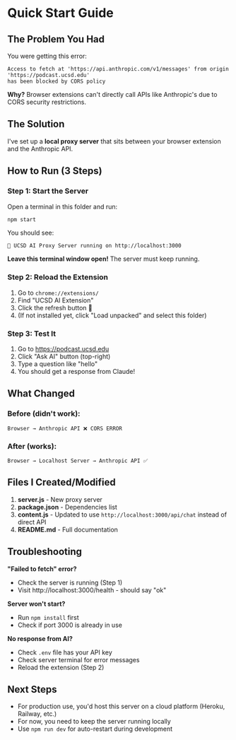 # Quick Start Guide

## The Problem You Had

You were getting this error:
```
Access to fetch at 'https://api.anthropic.com/v1/messages' from origin 'https://podcast.ucsd.edu'
has been blocked by CORS policy
```

**Why?** Browser extensions can't directly call APIs like Anthropic's due to CORS security restrictions.

## The Solution

I've set up a **local proxy server** that sits between your browser extension and the Anthropic API.

## How to Run (3 Steps)

### Step 1: Start the Server
Open a terminal in this folder and run:
```bash
npm start
```

You should see:
```
🚀 UCSD AI Proxy Server running on http://localhost:3000
```

**Leave this terminal window open!** The server must keep running.

### Step 2: Reload the Extension
1. Go to `chrome://extensions/`
2. Find "UCSD AI Extension"
3. Click the refresh button 🔄
4. (If not installed yet, click "Load unpacked" and select this folder)

### Step 3: Test It
1. Go to https://podcast.ucsd.edu
2. Click "Ask AI" button (top-right)
3. Type a question like "hello"
4. You should get a response from Claude!

## What Changed

### Before (didn't work):
```
Browser → Anthropic API ❌ CORS ERROR
```

### After (works):
```
Browser → Localhost Server → Anthropic API ✅
```

## Files I Created/Modified

1. **server.js** - New proxy server
2. **package.json** - Dependencies list
3. **content.js** - Updated to use `http://localhost:3000/api/chat` instead of direct API
4. **README.md** - Full documentation

## Troubleshooting

**"Failed to fetch" error?**
- Check the server is running (Step 1)
- Visit http://localhost:3000/health - should say "ok"

**Server won't start?**
- Run `npm install` first
- Check if port 3000 is already in use

**No response from AI?**
- Check `.env` file has your API key
- Check server terminal for error messages
- Reload the extension (Step 2)

## Next Steps

- For production use, you'd host this server on a cloud platform (Heroku, Railway, etc.)
- For now, you need to keep the server running locally
- Use `npm run dev` for auto-restart during development
